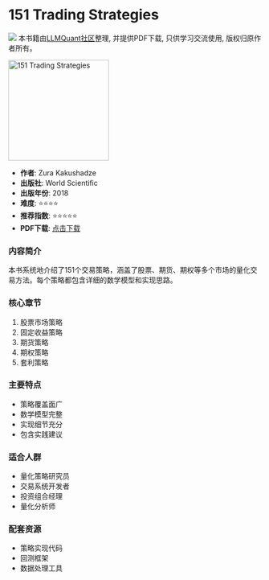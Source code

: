 # 151 Trading Strategies

![](https://fastly.jsdelivr.net/gh/bucketio/img3@main/2024/09/04/1725464231869-e0b2f727-2a0f-4270-bf6c-31ddc350426a.gif)
本书籍由[LLMQuant社区](https://llmquant.com/)整理, 并提供PDF下载, 只供学习交流使用, 版权归原作者所有。

<img src="cover.jpg" alt="151 Trading Strategies" width="200"/>

- **作者**: Zura Kakushadze
- **出版社**: World Scientific
- **出版年份**: 2018
- **难度**: ⭐⭐⭐⭐
- **推荐指数**: ⭐⭐⭐⭐⭐
- **PDF下载**: [点击下载](https://asset.quant-wiki.com/pdf/151%20Trading%20Strategies.pdf)

### 内容简介

本书系统地介绍了151个交易策略，涵盖了股票、期货、期权等多个市场的量化交易方法。每个策略都包含详细的数学模型和实现思路。

### 核心章节

1. 股票市场策略
2. 固定收益策略
3. 期货策略
4. 期权策略
5. 套利策略

### 主要特点

- 策略覆盖面广
- 数学模型完整
- 实现细节充分
- 包含实践建议

### 适合人群

- 量化策略研究员
- 交易系统开发者
- 投资组合经理
- 量化分析师

### 配套资源

- 策略实现代码
- 回测框架
- 数据处理工具